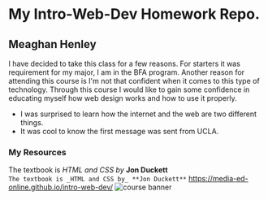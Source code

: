 # My Intro-Web-Dev Homework Repo.
## Meaghan Henley
I have decided to take this class for a few reasons. For starters it was requirement for my major, I am in the BFA program. Another reason for attending this course is I'm not that confident when it comes to this type of technology. Through this course I would like to gain some confidence in educating myself how web design works and how to use it properly.

- I was surprised to learn how the internet and the web are two different things.
- It was cool to know the first message was sent from UCLA.

### My Resources
The textbook is _HTML and CSS by_ **Jon Duckett**   
```The textbook is _HTML and CSS by_ **Jon Duckett**```
https://media-ed-online.github.io/intro-web-dev/
![course banner](http://bit.ly/2DIVG46)
